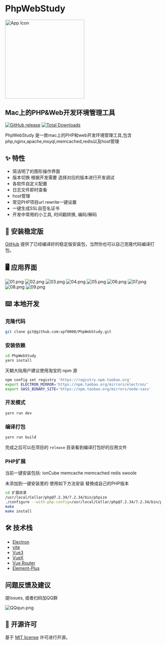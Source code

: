 # PhpWebStudy

<img src="http://mbimage.ybvips.com/electron/phpwebstudy/screenshots/512x512.png" width="256" alt="App Icon" />

## Mac上的PHP&Web开发环境管理工具

[![GitHub release](https://img.shields.io/github/release/xpf0000/PhpWebStudy.svg)](https://github.com/xpf0000/PhpWebStudy/releases)  [![Total Downloads](https://img.shields.io/github/downloads/xpf0000/PhpWebStudy/total.svg)](https://github.com/xpf0000/PhpWebStudy/releases)

PhpWebStudy 是一款mac上的PHP和web开发环境管理工具,包含php,nginx,apache,msyql,memcached,redis以及host管理
## ✨ 特性

- 简洁明了的图形操作界面
- 版本切换 根据开发需要 选择对应的版本进行开发调试
- 各软件自定义配置
- 日志文件即时查看
- host管理
- 常见PHP项目url rewrite一键设置
- 一键生成SSL自签名证书
- 开发中常用的小工具, 时间戳转换, 编码/解码

## 💽 安装稳定版

[GitHub](https://github.com/xpf0000/PhpWebStudy/releases) 提供了已经编译好的稳定版安装包，当然你也可以自己克隆代码编译打包。

## 🖥 应用界面

![01.png](http://mbimage.ybvips.com/electron/phpwebstudy/screenshots/01.png)
![02.png](http://mbimage.ybvips.com/electron/phpwebstudy/screenshots/02.png)
![03.png](http://mbimage.ybvips.com/electron/phpwebstudy/screenshots/03.png)
![04.png](http://mbimage.ybvips.com/electron/phpwebstudy/screenshots/04.png)
![05.png](http://mbimage.ybvips.com/electron/phpwebstudy/screenshots/05.png)
![06.png](http://mbimage.ybvips.com/electron/phpwebstudy/screenshots/06.png)
![07.png](http://mbimage.ybvips.com/electron/phpwebstudy/screenshots/07.png)
![08.png](http://mbimage.ybvips.com/electron/phpwebstudy/screenshots/08.png)
![09.png](http://mbimage.ybvips.com/electron/phpwebstudy/screenshots/09.png)

## ⌨️ 本地开发

### 克隆代码

```bash
git clone git@github.com:xpf0000/PhpWebStudy.git
```

### 安装依赖

```bash
cd PhpWebStudy
yarn install
```

天朝大陆用户建议使用淘宝的 npm 源

```bash
npm config set registry 'https://registry.npm.taobao.org'
export ELECTRON_MIRROR='https://npm.taobao.org/mirrors/electron/'
export SASS_BINARY_SITE='https://npm.taobao.org/mirrors/node-sass'
```

### 开发模式

```bash
yarn run dev
```

### 编译打包

```bash
yarn run build
```

完成之后可以在项目的 `release` 目录看到编译打包好的应用文件

### PHP扩展

当前一键安装包括: ionCube memcache memcached redis swoole

未添加到一键安装里的 使用如下方法安装 替换成自己的PHP版本

```bash
cd 扩展目录
/usr/local/Cellar/php@7.2.34/7.2.34/bin/phpize
./configure --with-php-config=/usr/local/Cellar/php@7.2.34/7.2.34/bin/php-config
make
make install
```


## 🛠 技术栈

- [Electron](https://electronjs.org/)
- [vite](https://vitejs.dev/)
- [Vue3](https://v3.vuejs.org/)
- [VueX](https://vuex.vuejs.org/)
- [Vue Router](https://router.vuejs.org/)
- [Element-Plus](https://element-plus.org/en-US/)

## 问题反馈及建议

提Issues, 或者扫码加QQ群

![QQqun.png](http://mbimage.ybvips.com/electron/imageresize/QQqun.png)

## 📜 开源许可

基于 [MIT license](https://opensource.org/licenses/MIT) 许可进行开源。
